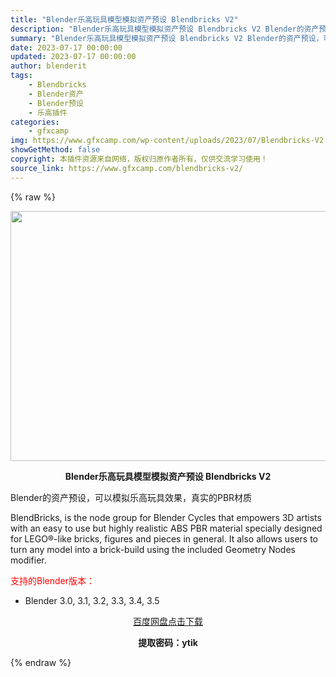 ```yaml
---
title: "Blender乐高玩具模型模拟资产预设 Blendbricks V2"
description: "Blender乐高玩具模型模拟资产预设 Blendbricks V2 Blender的资产预设，可以模拟乐高玩具效果，真实的PBR材质 BlendBricks, is the node group f..."
summary: "Blender乐高玩具模型模拟资产预设 Blendbricks V2 Blender的资产预设，可以模拟乐高玩具效果，真实的PBR材质 BlendBricks, is the node group f..."
date: 2023-07-17 00:00:00
updated: 2023-07-17 00:00:00
author: blenderit
tags: 
    - Blendbricks
    - Blender资产
    - Blender预设
    - 乐高插件
categories:
    - gfxcamp
img: https://www.gfxcamp.com/wp-content/uploads/2023/07/Blendbricks-V2.jpg
showGetMethod: false
copyright: 本插件资源来自网络，版权归原作者所有，仅供交流学习使用！
source_link: https://www.gfxcamp.com/blendbricks-v2/
---
```


{% raw %}
<div><p><img decoding="async" class="aligncenter size-full wp-image-113632" src="https://www.gfxcamp.com/wp-content/uploads/2023/07/Blendbricks-V2.jpg" data-src="https://www.gfxcamp.com/wp-content/uploads/2023/07/Blendbricks-V2.jpg" alt="" width="640" height="400" data-srcset="https://www.gfxcamp.com/wp-content/uploads/2023/07/Blendbricks-V2.jpg 640w, https://www.gfxcamp.com/wp-content/uploads/2023/07/Blendbricks-V2-150x94.jpg 150w" data-sizes="(max-width: 640px) 100vw, 640px"></p><p style="text-align: center;"><strong>Blender乐高玩具模型模拟资产预设 Blendbricks V2</strong></p><p>Blender的资产预设，可以模拟乐高玩具效果，真实的PBR材质</p><p>BlendBricks, is the node group for Blender Cycles that empowers 3D artists with an easy to use but highly realistic ABS PBR material specially designed for LEGO®-like bricks, figures and pieces in general. It also allows users to turn any model into a brick-build using the included Geometry Nodes modifier.</p><p style="text-align: left;"><span style="color: #ff0000;">支持的Blender版本：</span></p><ul>
<li style="text-align: left;">Blender 3.0, 3.1, 3.2, 3.3, 3.4, 3.5</li>
</ul><p style="text-align: center;"><a class="maxbutton-3 maxbutton maxbutton-baidu" target="_blank" rel="noopener" href="https://pan.baidu.com/s/1UFLzZFlPbD7-AJWj6lP9ng?pwd=ytik"><span class="mb-text">百度网盘点击下载</span></a></p><p style="text-align: center;"><strong>提取密码：ytik</strong></p></div>
<div style="display: none">gfxcamp</div>
{% endraw %}
